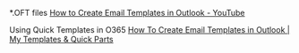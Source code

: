 

*.OFT files
[How to Create Email Templates in Outlook - YouTube](https://www.youtube.com/watch?v=QbakGcOLdxM)


Using Quick Templates in O365
[How To Create Email Templates in Outlook | My Templates & Quick Parts](https://www.youtube.com/watch?v=RSlfhjbIoK8)


